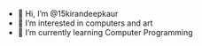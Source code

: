 - 👋 Hi, I’m @15kirandeepkaur
- 👀 I’m interested in computers and art
- 🌱 I’m currently learning Computer Programming

<!---
15kirandeepkaur/15kirandeepkaur is a ✨ special ✨ repository because its `README.md` (this file) appears on your GitHub profile.
You can click the Preview link to take a look at your changes.
--->
